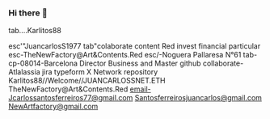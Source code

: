 ### Hi there 👋

<!--
**Karlitos88/Karlitos88** is a ✨ _special_ ✨ repository because its `README.md` (this file) appears on your GitHub profile.

Here are some ideas to get you started:

- 🔭 I’m currently working on ...
- 🌱 I’m currently learning ...
- 👯 I’m looking to collaborate on ...
- 🤔 I’m looking for help with ...
- 💬 Ask me about ...
- 📫 How to reach me: ...
- 😄 Pronouns: ...
- ⚡ Fun fact: ...
-->tab....Karlitos88 
esc'"JuancarlosS1977 
tab"colaborate content Red
invest financial particular
esc-TheNewFactory@Art&Contents.Red 
esc/-Noguera Pallaresa N°61
tab-cp-08014-Barcelona
Director Business and Master github
collaborate-Atlalassia
jira typeform X 
Network
repository Karlitos88//Welcome//JUANCARLOSSNET.ETH 
TheNewFactory@Art&Contents.Red 
email-Jcarlossantosferreiros77@gmail.com 
      Santosferreirosjuancarlos@gmail.com 
      NewArtfactory@gmail.com 
